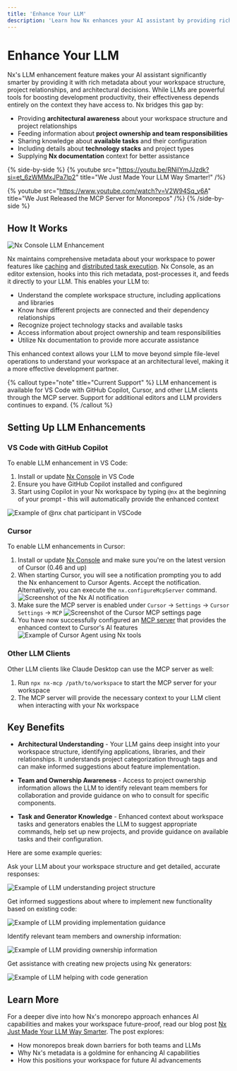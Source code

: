 ```yaml
---
title: 'Enhance Your LLM'
description: 'Learn how Nx enhances your AI assistant by providing rich workspace metadata, architectural insights, and project relationships to make your LLM smarter and more context-aware.'
---
```


# Enhance Your LLM

Nx's LLM enhancement feature makes your AI assistant significantly smarter by providing it with rich metadata about your workspace structure, project relationships, and architectural decisions. While LLMs are powerful tools for boosting development productivity, their effectiveness depends entirely on the context they have access to. Nx bridges this gap by:

- Providing **architectural awareness** about your workspace structure and project relationships
- Feeding information about **project ownership and team responsibilities**
- Sharing knowledge about **available tasks** and their configuration
- Including details about **technology stacks** and project types
- Supplying **Nx documentation** context for better assistance

{% side-by-side %}
{% youtube src="https://youtu.be/RNilYmJJzdk?si=et_6zWMMxJPa7lp2" title="We Just Made Your LLM Way Smarter!" /%}

{% youtube src="https://www.youtube.com/watch?v=V2W94Sq_v6A" title="We Just Released the MCP Server for Monorepos" /%}
{% /side-by-side %}

## How It Works

![Nx Console LLM Enhancement](/shared/images/nx-enhance-llm-illustration.avif)

Nx maintains comprehensive metadata about your workspace to power features like [caching](/features/cache-task-results) and [distributed task execution](/ci/features/distribute-task-execution). Nx Console, as an editor extension, hooks into this rich metadata, post-processes it, and feeds it directly to your LLM. This enables your LLM to:

- Understand the complete workspace structure, including applications and libraries
- Know how different projects are connected and their dependency relationships
- Recognize project technology stacks and available tasks
- Access information about project ownership and team responsibilities
- Utilize Nx documentation to provide more accurate assistance

This enhanced context allows your LLM to move beyond simple file-level operations to understand your workspace at an architectural level, making it a more effective development partner.

{% callout type="note" title="Current Support" %}
LLM enhancement is available for VS Code with GitHub Copilot, Cursor, and other LLM clients through the MCP server. Support for additional editors and LLM providers continues to expand.
{% /callout %}

## Setting Up LLM Enhancements

### VS Code with GitHub Copilot

To enable LLM enhancement in VS Code:

1. Install or update [Nx Console](/getting-started/editor-setup) in VS Code
2. Ensure you have GitHub Copilot installed and configured
3. Start using Copilot in your Nx workspace by typing `@nx` at the beginning of your prompt - this will automatically provide the enhanced context

![Example of @nx chat participant in VSCode](/shared/images/nx-chat-participant.avif)

### Cursor

To enable LLM enhancements in Cursor:

1. Install or update [Nx Console](/getting-started/editor-setup) and make sure you're on the latest version of Cursor (0.46 and up)
2. When starting Cursor, you will see a notification prompting you to add the Nx enhancement to Cursor Agents. Accept the notification. Alternatively, you can execute the `nx.configureMcpServer` command. ![Screenshot of the Nx AI notification](/shared/images/cursor-ai-notification.avif)
3. Make sure the MCP server is enabled under `Cursor` -> `Settings` -> `Cursor Settings` -> `MCP` ![Screenshot of the Cursor MCP settings page](/shared/images/cursor-mcp-settings.avif)
4. You have now successfully configured an [MCP server](https://modelcontextprotocol.io/introduction) that provides the enhanced context to Cursor's AI features ![Example of Cursor Agent using Nx tools](/shared/images/cursor-mcp-example.avif)

### Other LLM Clients

Other LLM clients like Claude Desktop can use the MCP server as well:

1. Run `npx nx-mcp /path/to/workspace` to start the MCP server for your workspace
2. The MCP server will provide the necessary context to your LLM client when interacting with your Nx workspace

## Key Benefits

- **Architectural Understanding** - Your LLM gains deep insight into your workspace structure, identifying applications, libraries, and their relationships. It understands project categorization through tags and can make informed suggestions about feature implementation.

- **Team and Ownership Awareness** - Access to project ownership information allows the LLM to identify relevant team members for collaboration and provide guidance on who to consult for specific components.

- **Task and Generator Knowledge** - Enhanced context about workspace tasks and generators enables the LLM to suggest appropriate commands, help set up new projects, and provide guidance on available tasks and their configuration.

Here are some example queries:

Ask your LLM about your workspace structure and get detailed, accurate responses:

![Example of LLM understanding project structure](/blog/images/articles/nx-ai-example-project-data.avif)

Get informed suggestions about where to implement new functionality based on existing code:

![Example of LLM providing implementation guidance](/blog/images/articles/nx-ai-example-data-access-feature.avif)

Identify relevant team members and ownership information:

![Example of LLM providing ownership information](/blog/images/articles/nx-ai-example-ownership.avif)

Get assistance with creating new projects using Nx generators:

![Example of LLM helping with code generation](/blog/images/articles/nx-ai-example-generate-code.avif)

## Learn More

For a deeper dive into how Nx's monorepo approach enhances AI capabilities and makes your workspace future-proof, read our blog post [Nx Just Made Your LLM Way Smarter](/blog/nx-just-made-your-llm-smarter). The post explores:

- How monorepos break down barriers for both teams and LLMs
- Why Nx's metadata is a goldmine for enhancing AI capabilities
- How this positions your workspace for future AI advancements
